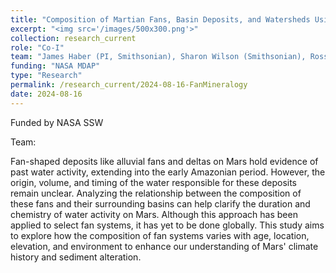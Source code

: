 ```yaml
---
title: "Composition of Martian Fans, Basin Deposits, and Watersheds Using VNIR Spectroscopy"
excerpt: "<img src='/images/500x300.png'>"
collection: research_current
role: "Co-I"
team: "James Haber (PI, Smithsonian), Sharon Wilson (Smithsonian), Rossman Irwin (Smithsonian), Briony Horgan (Perdue)"
funding: "NASA MDAP"
type: "Research"
permalink: /research_current/2024-08-16-FanMineralogy
date: 2024-08-16
---
```


Funded by NASA SSW

Team: 

Fan-shaped deposits like alluvial fans and deltas on Mars hold evidence of past water activity, extending into the early Amazonian period. However, the origin, volume, and timing of the water responsible for these deposits remain unclear. Analyzing the relationship between the composition of these fans and their surrounding basins can help clarify the duration and chemistry of water activity on Mars. Although this approach has been applied to select fan systems, it has yet to be done globally. This study aims to explore how the composition of fan systems varies with age, location, elevation, and environment to enhance our understanding of Mars' climate history and sediment alteration.
